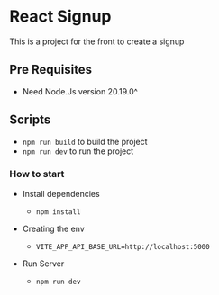 # React Signup

This is a project for the front to create a signup

## Pre Requisites

- Need Node.Js version 20.19.0^

## Scripts

- `npm run build` to build the project
- `npm run dev` to run the project

### How to start

- Install dependencies
  - `npm install`
- Creating the env

  - `VITE_APP_API_BASE_URL=http://localhost:5000`

- Run Server
  - `npm run dev`
